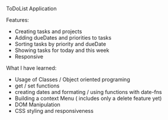 ToDoList Application

Features:
- Creating tasks and projects
- Adding dueDates and priorities to tasks
- Sorting tasks by priority and dueDate
- Showing tasks for today and this week
- Responsive

What I have learned:
- Usage of Classes / Object oriented programing
- get / set functions
- creating dates and formating / using functions with date-fns
- Building a context Menu ( includes only a delete feature yet)
- DOM Manipulation
- CSS styling and responsiveness
